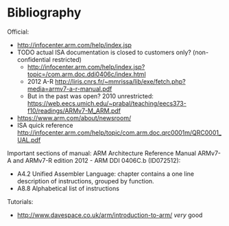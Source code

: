 # Bibliography

Official:

- <http://infocenter.arm.com/help/index.jsp>
- TODO actual ISA documentation is closed to customers only? (non-confidential restricted)
    - <http://infocenter.arm.com/help/index.jsp?topic=/com.arm.doc.ddi0406c/index.html>
    - 2012 A-R <http://liris.cnrs.fr/~mmrissa/lib/exe/fetch.php?media=armv7-a-r-manual.pdf>
    - But in the past was open? 2010 unrestricted: <https://web.eecs.umich.edu/~prabal/teaching/eecs373-f10/readings/ARMv7-M_ARM.pdf>
-   <https://www.arm.com/about/newsroom/>
- ISA quick reference <http://infocenter.arm.com/help/topic/com.arm.doc.qrc0001m/QRC0001_UAL.pdf>

Important sections of manual: ARM Architecture Reference Manual ARMv7-A and ARMv7-R edition 2012 - ARM DDI 0406C.b (ID072512):

- A4.2 Unified Assembler Language: chapter contains a one line description of instructions, grouped by function.
- A8.8 Alphabetical list of instructions

Tutorials:

- <http://www.davespace.co.uk/arm/introduction-to-arm/> *very* good
